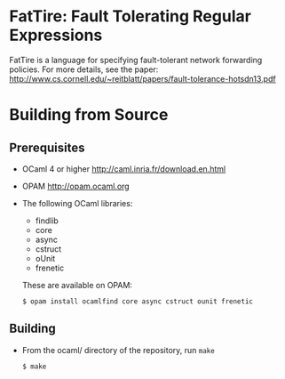 FatTire: Fault Tolerating Regular Expressions
================================

FatTire is a language for specifying fault-tolerant network forwarding policies. For more details, see the paper: <http://www.cs.cornell.edu/~reitblatt/papers/fault-tolerance-hotsdn13.pdf>

Building from Source
====================

Prerequisites
-------------

- OCaml 4 or higher <http://caml.inria.fr/download.en.html>

- OPAM <http://opam.ocaml.org>

- The following OCaml libraries:

  - findlib
  - core
  - async
  - cstruct
  - oUnit
  - frenetic

  These are available on OPAM:

  ```
  $ opam install ocamlfind core async cstruct ounit frenetic
  ```

Building
--------

- From the ocaml/ directory of the repository, run `make`

  ```
  $ make
  ```

